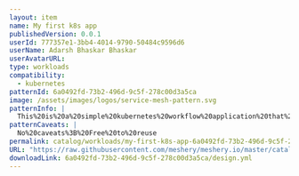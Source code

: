 ```yaml
---
layout: item
name: My first k8s app
publishedVersion: 0.0.1
userId: 777357e1-3bb4-4014-9790-50484c9596d6
userName: Adarsh Bhaskar Bhaskar
userAvatarURL:
type: workloads
compatibility:
  - kubernetes
patternId: 6a0492fd-73b2-496d-9c5f-278c00d3a5ca
image: /assets/images/logos/service-mesh-pattern.svg
patternInfo: |
  This%20is%20a%20simple%20kubernetes%20workflow%20application%20that%20has%20deployment%2C%20pods%20and%20service.%20This%20is%20first%20design%20used%20for%20eexploring%20Meshery%20Cloud%20platform
patternCaveats: |
  No%20caveats%3B%20Free%20to%20reuse
permalink: catalog/workloads/my-first-k8s-app-6a0492fd-73b2-496d-9c5f-278c00d3a5ca.html
URL: "https://raw.githubusercontent.com/meshery/meshery.io/master/catalog/6a0492fd-73b2-496d-9c5f-278c00d3a5ca/0.0.1/design.yml"
downloadLink: 6a0492fd-73b2-496d-9c5f-278c00d3a5ca/design.yml
---
```


